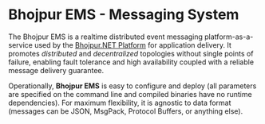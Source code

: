 # Bhojpur EMS - Messaging System

The Bhojpur EMS is a realtime distributed event messaging platform-as-a-service used by the [Bhojpur.NET Platform](https://github.com/bhojpur/platform) for application delivery. It promotes *distributed* and *decentralized* topologies without single points of failure, enabling fault tolerance and high availability coupled with a reliable message delivery
guarantee.

Operationally, **Bhojpur EMS** is easy to configure and deploy (all parameters are specified on the command
line and compiled binaries have no runtime dependencies). For maximum flexibility, it is agnostic to
data format (messages can be JSON, MsgPack, Protocol Buffers, or anything else).
